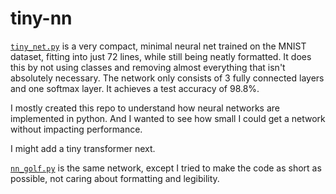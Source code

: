 # tiny-nn
[`tiny_net.py`](tiny_net.py) is a very compact, minimal neural net trained on the MNIST dataset, fitting into just 72 lines, while still being neatly formatted. It does this by not using classes and removing almost everything that isn't absolutely necessary. The network only consists of 3 fully connected layers and one softmax layer. It achieves a test accuracy of 98.8%.

I mostly created this repo to understand how neural networks are implemented in python. And I wanted to see how small I could get a network without impacting performance.

I might add a tiny transformer next.

[`nn_golf.py`](nn_golf.py) is the same network, except I tried to make the code as short as possible, not caring about formatting and legibility.
